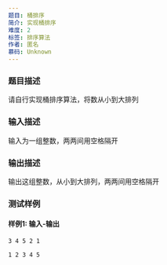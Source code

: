 ```yaml
---
题目: 桶排序
简介: 实现桶排序
难度: 2
标签: 排序算法
作者: 匿名
慕码: Unknown
---
```


### 题目描述

请自行实现桶排序算法，将数从小到大排列

### 输入描述

输入为一组整数，两两间用空格隔开

### 输出描述

输出这组整数，从小到大排列，两两间用空格隔开

### 测试样例

#### 样例1: 输入-输出

```
3 4 5 2 1
```

```
1 2 3 4 5
```

